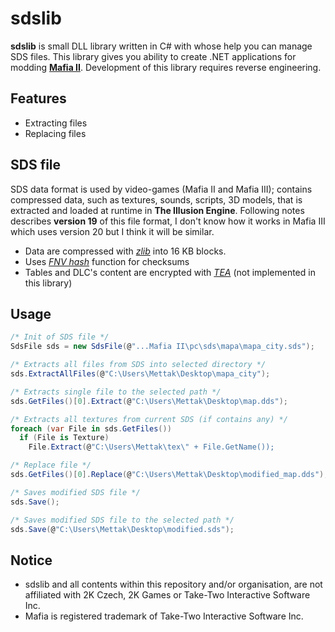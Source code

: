 # sdslib
<b>sdslib</b> is small DLL library written in C# with whose help you can manage SDS files. This library gives you ability to create .NET applications for modding <a href="https://en.wikipedia.org/wiki/Mafia_II" target=_blank><b>Mafia II</b></a>. Development of this library requires reverse engineering.

## Features
* Extracting files
* Replacing files

## SDS file
SDS data format is used by video-games (Mafia II and Mafia III); contains compressed data, such as textures, sounds, scripts, 3D models, that is extracted and loaded at runtime in <b>The Illusion Engine</b>. Following notes describes <b>version 19</b> of this file format, I don't know how it works in Mafia III which uses version 20 but I think it will be similar.

* Data are compressed with <a href="https://www.zlib.net/" target=_blank><i>zlib</i></a> into 16 KB blocks.
* Uses <a href="https://en.wikipedia.org/wiki/Fowler%E2%80%93Noll%E2%80%93Vo_hash_function" target=_blank><i>FNV hash</i></a> function for checksums
* Tables and DLC's content are encrypted with <a href="https://en.wikipedia.org/wiki/Tiny_Encryption_Algorithm" target=_blank><i>TEA</i></a> (not implemented in this library)

## Usage
```c#
/* Init of SDS file */
SdsFile sds = new SdsFile(@"...Mafia II\pc\sds\mapa\mapa_city.sds");

/* Extracts all files from SDS into selected directory */
sds.ExtractAllFiles(@"C:\Users\Mettak\Desktop\mapa_city");

/* Extracts single file to the selected path */
sds.GetFiles()[0].Extract(@"C:\Users\Mettak\Desktop\map.dds");

/* Extracts all textures from current SDS (if contains any) */
foreach (var File in sds.GetFiles())
  if (File is Texture)
    File.Extract(@"C:\Users\Mettak\tex\" + File.GetName());

/* Replace file */
sds.GetFiles()[0].Replace(@"C:\Users\Mettak\Desktop\modified_map.dds");

/* Saves modified SDS file */
sds.Save();

/* Saves modified SDS file to the selected path */
sds.Save(@"C:\Users\Mettak\Desktop\modified.sds");
```

## Notice
* sdslib and all contents within this repository and/or organisation, are not affiliated with 2K Czech, 2K Games or Take-Two Interactive Software Inc.
* Mafia is registered trademark of Take-Two Interactive Software Inc.
